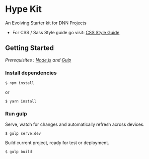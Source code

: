 # Hype Kit
An Evolving Starter kit for DNN Projects

- For CSS / Sass Style guide go visit: [CSS Style Guide](https://github.com/simejerkovic/hype-kit/blob/master/resources/css-style-guide.md#css-style-guide)

## Getting Started

*Prerequisites : [Node.js](https://nodejs.org/) and [Gulp](http://gulpjs.com/)*

### Install dependencies

```
$ npm install
``` 

or

```
$ yarn install
```

### Run gulp

Serve, watch for changes and automatically refresh across devices.

```
$ gulp serve:dev
```

Build current project, ready for test or deployment.

```
$ gulp build
```
